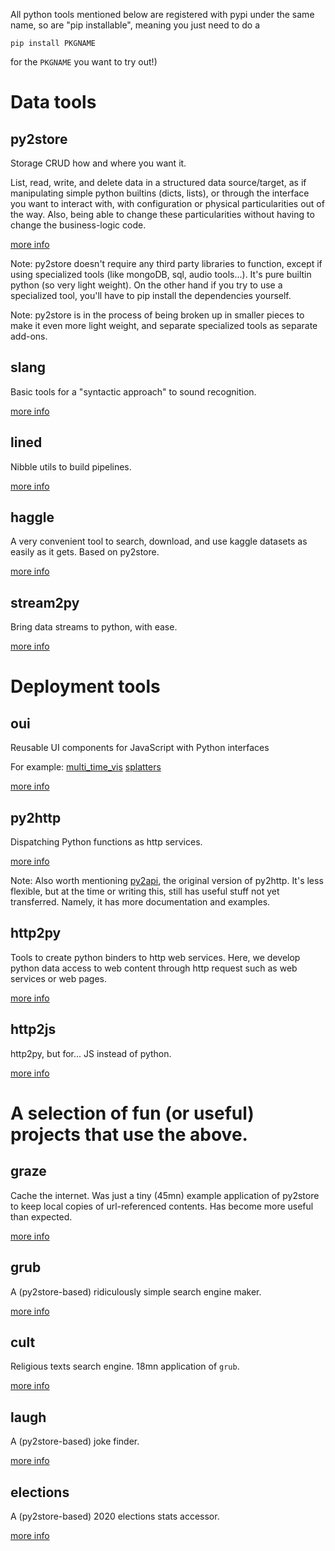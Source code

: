 All python tools mentioned below are registered with pypi under the same name, so are 
"pip installable", meaning you just need to do a 
```
pip install PKGNAME
```
for the `PKGNAME` you want to try out!)

# Data tools

## py2store
Storage CRUD how and where you want it.

List, read, write, and delete data in a structured data source/target, as if manipulating simple python builtins (dicts, lists), or through the interface you want to interact with, with configuration or physical particularities out of the way. Also, being able to change these particularities without having to change the business-logic code.

[more info](https://github.com/i2mint/py2store/blob/master/README.md)

Note: py2store doesn't require any third party libraries to function, except if using specialized tools (like mongoDB, sql, audio tools...). It's pure builtin python (so very light weight). On the other hand if you try to use a specialized tool, you'll have to pip install the dependencies yourself.

Note: py2store is in the process of being broken up in smaller pieces to make it even more light weight, and separate specialized tools as separate add-ons.

## slang
Basic tools for a "syntactic approach" to sound recognition. 

[more info](https://github.com/otosense/slang/blob/master/README.md)

## lined
Nibble utils to build pipelines.

[more info](https://github.com/otosense/lined/blob/master/README.md)

## haggle
A very convenient tool to search, download, and use kaggle datasets as easily as it gets. 
Based on py2store.

[more info](https://github.com/otosense/haggle)


## stream2py
Bring data streams to python, with ease.

[more info](https://i2mint.github.io/stream2py/index.html)


# Deployment tools

## oui
Reusable UI components for JavaScript with Python interfaces

For example:
[multi_time_vis](https://github.com/otosense/oui/blob/master/oui/multi_time_vis/README.md)
[splatters](https://github.com/otosense/oui/tree/master/oui/splatter)

[more info](https://github.com/otosense/oui)


## py2http
Dispatching Python functions as http services.

[more info](https://github.com/i2mint/py2http/blob/master/README.md)

Note: Also worth mentioning [py2api](https://github.com/i2mint/py2api/blob/master/README.md), 
the original version of py2http. It's less flexible, but at the time or writing this, 
still has useful stuff not yet transferred. Namely, it has more documentation and examples.

## http2py
Tools to create python binders to http web services. Here, we develop python data access to web content through http request such as web services or web pages.

[more info](https://github.com/i2mint/http2py/blob/master/README.md)

## http2js
http2py, but for... JS instead of python.

[more info](https://github.com/i2mint/http2js/blob/master/README.md)



# A selection of fun (or useful) projects that use the above. 

## graze
Cache the internet. Was just a tiny (45mn) example application of py2store to keep local copies of url-referenced contents. 
Has become more useful than expected.

[more info](https://github.com/thorwhalen/graze)

## grub
A (py2store-based) ridiculously simple search engine maker. 

[more info](https://github.com/thorwhalen/grub)

## cult
Religious texts search engine. 18mn application of `grub`.

[more info](https://github.com/thorwhalen/cult)

## laugh
A (py2store-based) joke finder.

[more info](https://github.com/thorwhalen/laugh)

## elections
A (py2store-based) 2020 elections stats accessor. 

[more info](https://github.com/thorwhalen/elections)
